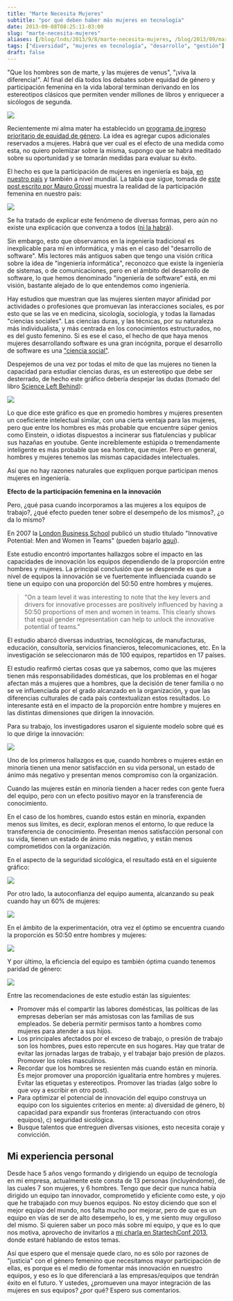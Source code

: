 ```yaml
---
title: "Marte Necesita Mujeres"
subtitle: "por qué deben haber más mujeres en tecnología"
date: 2013-09-08T08:25:11-03:00
slug: "marte-necesita-mujeres"
aliases: [/blog/lnds/2013/9/8/marte-necesita-mujeres, /blog/2013/09/marte-necesita-mujeres.html]
tags: ["diversidad", "mujeres en tecnología", "desarrollo", "gestión"]
draft: false
---
```


"Que los hombres son de marte, y las mujeres de venus", "¡viva la
diferencia!". Al final del día todos los debates sobre equidad de
género y participación femenina en la vida laboral terminan derivando en
los estereotipos clásicos que permiten vender millones de libros y
enriquecer a sicólogos de segunda.

![](/images/2013/09/marte_needs_women.png)

Recientemente mi alma mater ha establecido un [programa de ingreso
prioritario de equidad de
género](https://ingenieria.uchile.cl/noticias/94358/programa-de-ingreso-prioritario-de-equidad-de-genero-peg).
La idea es agregar cupos adicionales reservados a mujeres. Habrá que ver
cual es el efecto de una medida como esta, no quiero polemizar sobre la
misma, supongo que se habrá meditado sobre su oportunidad y se tomarán
medidas para evaluar su éxito.

El hecho es que la participación de mujeres en ingeniería es baja, [en nuestro país](https://maurogrossi.bligoo.cl/participacion-femenina-en-las-carreras-de-ingenieria-civil-y-comercial)
y también a nivel mundial. La tabla que sigue, tomada de [este post escrito por Mauro Grossi](http://maurogrossi.bligoo.cl/participacion-femenina-en-las-carreras-de-ingenieria-civil-y-comercial)
muestra la realidad de la participación femenina en nuestro país:

![](/images/2013/09/participacion_mujeres_ingenieria_chile.jpg)

Se ha tratado de explicar este fenómeno de diversas formas, pero aún no
existe una explicación que convenza a todos ([ni la habrá](/blog/lnds/2011/07/05/decisiones-irracionales)).

Sin embargo, esto que observamos en la ingeniería tradicional es
inexplicable para mí en informática, y más en el caso del "desarrollo
de software". Mis lectores más antiguos saben que tengo una visión
crítica sobre la idea de "ingeniería informática", reconozco que
existe la ingeniería de sistemas, o de comunicaciones, pero en el ámbito
del desarrollo de software, lo que hemos denominado "ingeniería de
software" está, en mi visión, bastante alejado de lo que entendemos
como ingeniería.

Hay estudios que muestran que las mujeres sienten mayor afinidad por
actividades o profesiones que promuevan las interacciones sociales, es
por esto que se las ve en medicina, sicología, sociología, y todas la
llamadas "ciencias sociales". Las ciencias duras, y las técnicas, por
su naturaleza más individualista, y más centrada en los conocimientos
estructurados, no es del gusto femenino. Si es ese el caso, el hecho de
que haya menos mujeres desarrollando software es una gran incógnita,
porque el desarrollo de software es una ["ciencia social"](/blog/lnds/2009/04/22/la-computacion-como-una-ciencia-social).

Despejemos de una vez por todas el mito de que las mujeres no tienen la
capacidad para estudiar ciencias duras, es un estereotipo que debe ser
desterrado, de hecho este gráfico debería despejar las dudas (tomado del
libro [Science Left Behind](http://amzn.to/TWHg33)):

![](/images/2013/09/gauss_iq.png)

Lo que dice este gráfico es que en promedio hombres y mujeres presenten
un coeficiente intelectual similar, con una cierta ventaja para las
mujeres, pero que entre los hombres es más probable que encuentre súper
genios como Einstein, o idiotas dispuestos a incinerar sus flatulencias
y publicar sus hazañas en youtube. Gente increíblemente estúpida o
tremendamente inteligente es más probable que sea hombre, que mujer.
Pero en general, hombres y mujeres tenemos las mismas capacidades
intelectuales.

Así que no hay razones naturales que expliquen porque participan menos
mujeres en ingeniería.

**Efecto de la participación femenina en la innovación**

Pero, ¿qué pasa cuando incorporamos a las mujeres a los equipos de
trabajo?, ¿qué efecto pueden tener sobre el desempeño de los mismos?, ¿o
da lo mismo?

En 2007 la [London Business School](http://www.london.edu/index.html)
publicó un studio titulado "Innovative Potential: Men and Women in
Teams" (pueden bajarlo
[aquí](/docs/grattonreportinnovative_potential_nov_2007.pdf)).

Este estudio encontró importantes hallazgos sobre el impacto en las
capacidades de innovación los equipos dependiendo de la proporción entre
hombres y mujeres. La principal conclusión que se desprende es que a
nivel de equipos la innovación se ve fuertemente influenciada cuando se
tiene un equipo con una proporción del 50:50 entre hombres y mujeres.

> "On a team level it was interesting to note that the key levers and
> drivers for innovative processes are positively influenced by having a
> 50:50 proportions of men and women in teams. This clearly shows that
> equal gender representation can help to unlock the innovative
> potential of teams."

El estudio abarcó diversas industrias, tecnológicas, de manufacturas,
educación, consultoría, servicios financieros, telecomunicaciones, etc.
En la investigación se seleccionaron más de 100 equipos, repartidos en
17 países.

El estudio reafirmó ciertas cosas que ya sabemos, como que las mujeres
tienen más responsabilidades domésticas, que los problemas en el hogar
afectan más a mujeres que a hombres, que la decisión de tener familia o
no se ve influenciada por el grado alcanzado en la organización, y que
las diferencias culturales de cada país contextualizan estos resultados.
Lo interesante está en el impacto de la proporción entre hombre y
mujeres en las distintas dimensiones que dirigen la innovación.

Para su trabajo, los investigadores usaron el siguiente modelo sobre qué
es lo que dirige la innovación:

![](/images/2013/09/modelo_innovacion.png)

Uno de los primeros hallazgos es que, cuando hombres o mujeres están en
minoría tienen una menor satisfacción en su vida personal, un estado de
ánimo más negativo y presentan menos compromiso con la organización.

Cuando las mujeres están en minoría tienden a hacer redes con gente
fuera del equipo, pero con un efecto positivo mayor en la transferencia
de conocimiento.

En el caso de los hombres, cuando estos están en minoría, expanden menos
sus límites, es decir, exploran menos el entorno, lo que reduce la
transferencia de conocimiento. Presentan menos satisfacción personal con
su vida, tienen un estado de ánimo más negativo, y están menos
comprometidos con la organización.

En el aspecto de la seguridad sicológica, el resultado está en el
siguiente gráfico:

![](/images/2013/09/seguridad_sicologica.png)

Por otro lado, la autoconfianza del equipo aumenta, alcanzando su peak
cuando hay un 60% de mujeres:

![](/images/2013/09/confianza.png)

En el ámbito de la experimentación, otra vez el óptimo se encuentra
cuando la proporción es 50:50 entre hombres y mujeres:

![](/images/2013/09/experimentacion.png)

Y por último, la eficiencia del equipo es también óptima cuando tenemos
paridad de género:

![](/images/2013/09/eficiencia.png)

Entre las recomendaciones de este estudio están las siguientes:

-   Promover más el compartir las labores domésticas, las políticas de
    las empresas deberían ser más amistosas con las familias de sus
    empleados. Se debería permitir permisos tanto a hombres como mujeres
    para atender a sus hijos.
-   Los principales afectados por el exceso de trabajo, o presión de
    trabajo son los hombres, pues esto repercute en sus hogares. Hay que
    tratar de evitar las jornadas largas de trabajo, y el trabajar bajo
    presión de plazos. Promover los roles masculinos.
-   Recordar que los hombres se resienten más cuando están en minoría.
    Es mejor promover una proporción igualitaria entre hombres y
    mujeres. Evitar las etiquetas y estereotipos. Promover las triadas
    (algo sobre lo que voy a escribir en otro post).
-   Para optimizar el potencial de innovación del equipo construya un
    equipo con los siguientes criterios en mente: a) diversidad de
    género, b) capacidad para expandir sus fronteras (interactuando con
    otros equipos), c) seguridad sicológica.
-   Busque talentos que entreguen diversas visiones, esto necesita
    coraje y convicción.

## **Mi experiencia personal**

Desde hace 5 años vengo formando y dirigiendo un equipo de tecnología en
mi empresa, actualmente este consta de 13 personas (incluyéndome), de
las cuales 7 son mujeres, y 6 hombres. Tengo que decir que nunca había
dirigido un equipo tan innovador, comprometido y eficiente como este, y
ojo que he trabajado con muy buenos equipos. No estoy diciendo que son
el mejor equipo del mundo, nos falta mucho por mejorar, pero de que es
un equipo en vías de ser de alto desempeño, lo es, y me siento muy
orgulloso del mismo. Si quieren saber un poco más sobre mi equipo, y que
es lo que nos motiva, aprovecho de invitarlos a [mi charla en
StartechConf 2013](http://www.startechconf.com/speakers), donde estaré
hablando de estos temas.

Así que espero que el mensaje quede claro, no es sólo por razones de
"justicia" con el género femenino que necesitamos mayor participación
de ellas, es porque es el medio de fomentar más innovación en nuestro
equipos, y eso es lo que diferenciará a las empresas/equipos que tendrán
éxito en el futuro. Y ustedes, ¿promueven una mayor integración de las
mujeres en sus equipos? ¿por qué? Espero sus comentarios.
